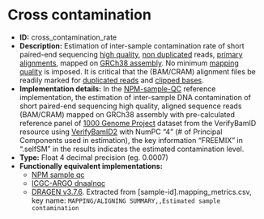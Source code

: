# Cross contamination

- **ID:** cross_contamination_rate
- **Description:** Estimation of inter-sample contamination rate of short paired-end sequencing [high quality](terminologies.md#high-quality-reads), [non duplicated](terminologies.md#duplicated-reads) reads, [primary alignments](terminologies.md#primary-alignments), mapped on [GRCh38 assembly](terminologies.md#grch38-assembly). No minimum [mapping quality](terminologies.md#mapping-quality) is imposed. It is critical that the (BAM/CRAM) alignment files be readily marked for [duplicated reads](terminologies.md#duplicated-reads) and [clipped bases](terminologies.md#clipped-bases).
- **Implementation details:** In the [NPM-sample-QC](References.md#npm-sample-qc) reference implementation, the estimation of inter-sample DNA contamination of short paired-end sequencing high quality, aligned sequence reads (BAM/CRAM) mapped on GRCh38 assembly with pre-calculated reference panel of [1000 Genome Project](References.md#verifybamid-reference-panel) dataset from the VerifyBamID resource using [VerifyBamID2](References.md#verifybamid2) with NumPC “4” (# of Principal Components used in estimation), the key information “FREEMIX” in “.selfSM” in the results indicates the estimated contamination level.
- **Type:** Float 4 decimal precision (eg. 0.0007)
- **Functionally equivalent implementations:**
    - [NPM sample qc](References.md#npm-sample-qc)
    - [ICGC-ARGO dnaalnqc](References.md#icgc-argo)
    - [DRAGEN v3.7.6](References.md#dragen). Extracted from [sample-id].mapping_metrics.csv, key name: `MAPPING/ALIGNING SUMMARY,,Estimated sample contamination`

